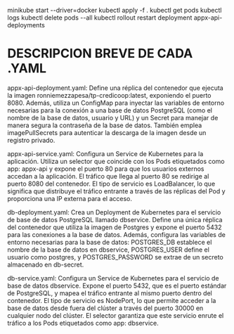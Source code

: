 minikube start --driver=docker
kubectl apply -f .
kubectl get pods
kubectl logs 
kubectl delete pods --all
kubectl rollout restart deployment appx-api-deployments

# DESCRIPCION BREVE DE CADA .YAML

appx-api-deployment.yaml:
    Define una réplica del contenedor que ejecuta la imagen ronniemezzapesa/tp-credicoop:latest, exponiendo el puerto 8080. 
    Además, utiliza un ConfigMap para inyectar las variables de entorno necesarias para la conexión a una base de datos PostgreSQL (como el nombre de la base de datos, usuario y URL) y un Secret para manejar de manera segura la contraseña de la base de datos. 
    También emplea imagePullSecrets para autenticar la descarga de la imagen desde un registro privado.

appx-api-service.yaml:
    Configura un Service de Kubernetes para la aplicación. Utiliza un selector que coincide con los Pods etiquetados como app: appx-api y expone el puerto 80 para que los usuarios externos accedan a la aplicación. 
    El tráfico que llega al puerto 80 se redirige al puerto 8080 del contenedor. 
    El tipo de servicio es LoadBalancer, lo que significa que distribuye el tráfico entrante a través de las réplicas del Pod y proporciona una IP externa para el acceso.

db-deployment.yaml:
    Crea un Deployment de Kubernetes para el servicio de base de datos PostgreSQL llamado dbservice. Define una única réplica del contenedor que utiliza la imagen de Postgres y expone el puerto 5432 para las conexiones a la base de datos. Además, configura las variables de entorno necesarias para la base de datos: POSTGRES_DB establece el nombre de la base de datos en dbservice, POSTGRES_USER define el usuario como postgres, y POSTGRES_PASSWORD se extrae de un secreto almacenado en db-secret.

db-service.yaml:
    Configura un Service de Kubernetes para el servicio de base de datos dbservice. Expone el puerto 5432, que es el puerto estándar de PostgreSQL, y mapea el tráfico entrante al mismo puerto dentro del contenedor. El tipo de servicio es NodePort, lo que permite acceder a la base de datos desde fuera del clúster a través del puerto 30000 en cualquier nodo del clúster. El selector garantiza que este servicio enrute el tráfico a los Pods etiquetados como app: dbservice.
